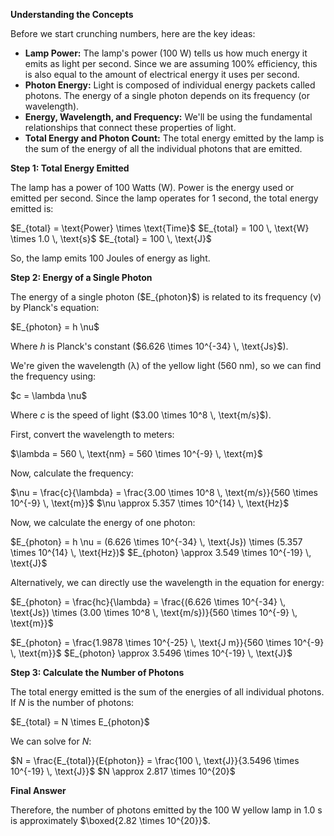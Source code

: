 <p><strong>Understanding the Concepts</strong></p>
<p>Before we start crunching numbers, here are the key ideas:</p>
<ul>
<li><strong>Lamp Power:</strong> The lamp&#39;s power (100 W) tells us how much energy it emits as light per second. Since we are assuming 100% efficiency, this is also equal to the amount of electrical energy it uses per second.</li>
<li><strong>Photon Energy:</strong> Light is composed of individual energy packets called photons. The energy of a single photon depends on its frequency (or wavelength).</li>
<li><strong>Energy, Wavelength, and Frequency:</strong> We&#39;ll be using the fundamental relationships that connect these properties of light.</li>
<li><strong>Total Energy and Photon Count:</strong> The total energy emitted by the lamp is the sum of the energy of all the individual photons that are emitted.</li>
</ul>
<p><strong>Step 1: Total Energy Emitted</strong></p>
<p>The lamp has a power of 100 Watts (W). Power is the energy used or emitted per second. Since the lamp operates for 1 second, the total energy emitted is:</p>
<p>$E_{total} = \text{Power} \times \text{Time}$
$E_{total} = 100 \, \text{W} \times 1.0 \, \text{s}$
$E_{total} = 100 \, \text{J}$</p>
<p>So, the lamp emits 100 Joules of energy as light.</p>
<p><strong>Step 2: Energy of a Single Photon</strong></p>
<p>The energy of a single photon ($E_{photon}$) is related to its frequency (ν) by Planck&#39;s equation:</p>
<p>$E_{photon} = h \nu$</p>
<p>Where <em>h</em> is Planck&#39;s constant ($6.626 \times 10^{-34} \, \text{Js}$).</p>
<p>We&#39;re given the wavelength (λ) of the yellow light (560 nm), so we can find the frequency using:</p>
<p>$c = \lambda \nu$</p>
<p>Where <em>c</em> is the speed of light ($3.00 \times 10^8 \, \text{m/s}$).</p>
<p>First, convert the wavelength to meters:</p>
<p>$\lambda = 560 \, \text{nm} = 560 \times 10^{-9} \, \text{m}$</p>
<p>Now, calculate the frequency:</p>
<p>$\nu = \frac{c}{\lambda} = \frac{3.00 \times 10^8 \, \text{m/s}}{560 \times 10^{-9} \, \text{m}}$
$\nu \approx 5.357 \times 10^{14} \, \text{Hz}$</p>
<p>Now, we calculate the energy of one photon:</p>
<p>$E_{photon} = h \nu = (6.626 \times 10^{-34} \, \text{Js}) \times (5.357 \times 10^{14} \, \text{Hz})$
$E_{photon} \approx 3.549 \times 10^{-19} \, \text{J}$</p>
<p>Alternatively, we can directly use the wavelength in the equation for energy:</p>
<p>$E_{photon} = \frac{hc}{\lambda} = \frac{(6.626 \times 10^{-34} \, \text{Js}) \times (3.00 \times 10^8 \, \text{m/s})}{560 \times 10^{-9} \, \text{m}}$</p>
<p>$E_{photon} = \frac{1.9878 \times 10^{-25} \, \text{J m}}{560 \times 10^{-9} \, \text{m}}$
$E_{photon} \approx 3.5496 \times 10^{-19} \, \text{J}$</p>
<p><strong>Step 3: Calculate the Number of Photons</strong></p>
<p>The total energy emitted is the sum of the energies of all individual photons. If <em>N</em> is the number of photons:</p>
<p>$E_{total} = N \times E_{photon}$</p>
<p>We can solve for <em>N</em>:</p>
<p>$N = \frac{E_{total}}{E</em>{photon}} = \frac{100 \, \text{J}}{3.5496 \times 10^{-19} \, \text{J}}$
$N \approx 2.817 \times 10^{20}$</p>
<p><strong>Final Answer</strong></p>
<p>Therefore, the number of photons emitted by the 100 W yellow lamp in 1.0 s is approximately $\boxed{2.82 \times 10^{20}}$.</p>
